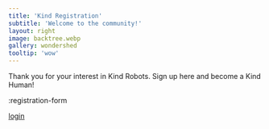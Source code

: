 ```yaml
---
title: 'Kind Registration'
subtitle: 'Welcome to the community!'
layout: right
image: backtree.webp
gallery: wondershed
tooltip: 'wow'
---
```


Thank you for your interest in Kind Robots. Sign up here and become a Kind Human!

:registration-form

[login](/login)
